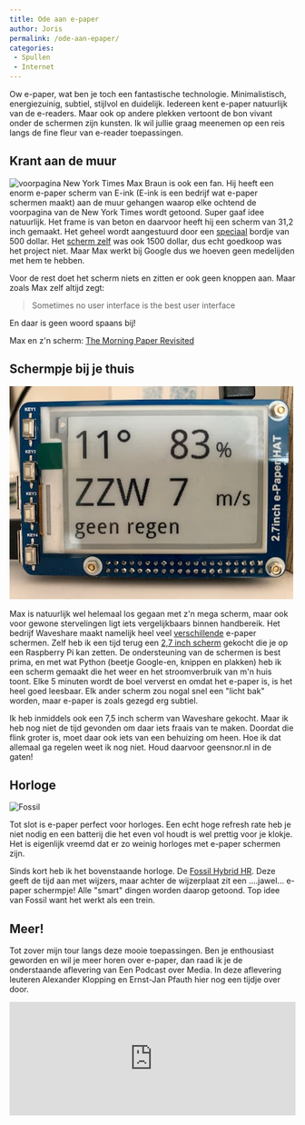 ```yaml
---
title: Ode aan e-paper
author: Joris
permalink: /ode-aan-epaper/
categories:
 - Spullen
 - Internet
---
```


Ow e-paper, wat ben je toch een fantastische technologie. Minimalistisch, energiezuinig, subtiel, stijlvol en duidelijk. Iedereen kent e-paper natuurlijk van de e-readers. Maar ook op andere plekken vertoont de bon vivant onder de schermen zijn kunsten. Ik wil jullie graag meenemen op een reis langs de fine fleur van e-reader toepassingen. 

## Krant aan de muur

![voorpagina New York Times](https://miro.medium.com/max/700/0*JYoKeC540vHfobsk)
Max Braun is ook een fan. Hij heeft een enorm e-paper scherm van E-ink (E-ink is een bedrijf wat e-paper schermen maakt) aan de muur gehangen waarop elke ochtend de voorpagina van de New York Times wordt getoond. Super gaaf idee natuurlijk. Het frame is van beton en daarvoor heeft hij een scherm van 31,2 inch gemaakt. Het geheel wordt aangestuurd door een [speciaal](https://shopkits.eink.com/product/v5-system-board/) bordje van 500 dollar. Het [scherm zelf](https://shopkits.eink.com/product/31-2%cb%9d-monochrome-epaper-display-va3200-qaa/) was ook 1500 dollar, dus echt goedkoop was het project niet. Maar Max werkt bij Google dus we hoeven geen medelijden met hem te hebben. 

Voor de rest doet het scherm niets en zitten er ook geen knoppen aan. Maar zoals Max zelf altijd zegt:

> Sometimes no user interface is the best user interface

En daar is geen woord spaans bij!

Max en z'n scherm: [The Morning Paper Revisited](https://onezero.medium.com/the-morning-paper-revisited-35b407822494)

## Schermpje bij je thuis

![e-paper scherpje](/assets/posts/epaper-ding.jpg)

Max is natuurlijk wel helemaal los gegaan met z'n mega scherm, maar ook voor gewone stervelingen ligt iets vergelijkbaars binnen handbereik. Het bedrijf Waveshare maakt namelijk heel veel [verschillende](https://www.waveshare.com/product/displays/e-paper.htm) e-paper schermen. Zelf heb ik een tijd terug een [2,7 inch scherm](https://www.waveshare.com/product/displays/e-paper/2.7inch-e-paper-hat.htm) gekocht die je op een Raspberry Pi kan zetten. De ondersteuning van de schermen is best prima, en met wat Python (beetje Google-en, knippen en plakken) heb ik een scherm gemaakt die het weer en het stroomverbruik van m'n huis toont. Elke 5 minuten wordt de boel ververst en omdat het e-paper is, is het heel goed leesbaar. Elk ander scherm zou nogal snel een "licht bak" worden, maar e-paper is zoals gezegd erg subtiel.

Ik heb inmiddels ook een 7,5 inch scherm van Waveshare gekocht. Maar ik heb nog niet de tijd gevonden om daar iets fraais van te maken. Doordat die flink groter is, moet daar ook iets van een behuizing om heen. Hoe ik dat allemaal ga regelen weet ik nog niet. Houd daarvoor geensnor.nl in de gaten!

## Horloge

![Fossil](https://www.androidcentral.com/sites/androidcentral.com/files/styles/large/public/article_images/2019/09/fossil-collider-hybrid-smartwatch-hr-black-1.jpg?itok=0siokfQc)

Tot slot is e-paper perfect voor horloges. Een echt hoge refresh rate heb je niet nodig en een batterij die het even vol houdt is wel prettig voor je klokje. Het is eigenlijk vreemd dat er zo weinig horloges met e-paper schermen zijn.

Sinds kort heb ik het bovenstaande horloge. De [Fossil Hybrid HR](https://www.fossil.com/en-us/smartwatches/learn-more/hybrid-hr/). Deze geeft de tijd aan met wijzers, maar achter de wijzerplaat zit een ....jawel... e-paper schermpje! Alle "smart" dingen worden daarop getoond. Top idee van Fossil want het werkt als een trein.

## Meer!

Tot zover mijn tour langs deze mooie toepassingen. Ben je enthousiast geworden en wil je meer horen over e-paper, dan raad ik je de onderstaande aflevering van Een Podcast over Media. In deze aflevering leuteren Alexander Klopping en Ernst-Jan Pfauth hier nog een tijdje over door.

<iframe src="https://art19.com/shows/een-podcast-over-media/episodes/195d9231-6ac3-461e-987e-f8340964a60a/embed?theme=light-custom" style="width: 100%; height: 200px; border: 0 none;" scrolling="no"></iframe>

